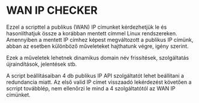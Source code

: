 # WAN IP CHECKER

Ezzel a scripttel a publikus (WAN) IP címunket kérdezhetjük le és hasonlíthatjuk össze a korábban mentett címmel Linux rendszereken.
Amennyiben a mentett IP címhez képest megváltozott a publikus IP címünk, abban az esetben különböző műveleteket hajthatunk végre, igény szerint.

Ezek a műveletek lehetnek dinamikus domain név frissítések, szolgáltatás újraindítások, jelentések stb.

A script beállításaiban 4 db publikus IP API szolgáltatót lehet beállítani a redundancia miatt. Az első valid IP címet visszaadó lekérdezést követően a scrript továbblép, nem ellenőrzi le mind a 4 szolgáltatótól az WAN IP címünket.
